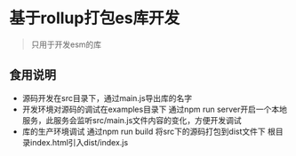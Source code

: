 <!--
 * @Author: Wanko
 * @Date: 2023-02-16 14:19:05
 * @LastEditors: Wanko
 * @LastEditTime: 2023-02-16 17:15:46
 * @Description: 
-->
# 基于rollup打包es库开发

> 只用于开发esm的库
## 食用说明

- 源码开发在src目录下，通过main.js导出库的名字
- 开发环境对源码的调试在examples目录下
  通过npm run server开启一个本地服务，此服务会监听src/main.js文件内容的变化，方便开发调试
- 库的生产环境调试
  通过npm run build 将src下的源码打包到dist文件下
  根目录index.html引入dist/index.js